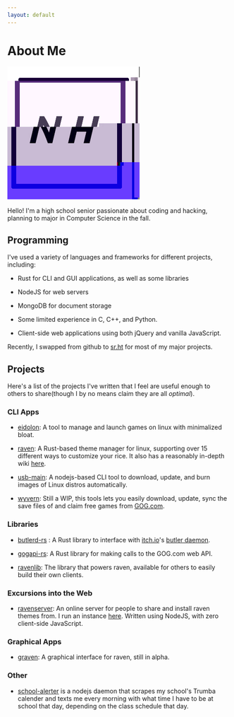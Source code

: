 ```yaml
---
layout: default
---
```


# About Me

<img class="profile-picture" src="profile.png">

Hello! I'm a high school senior passionate about coding and hacking, planning to major in Computer Science in the fall. 

## Programming

I've used a variety of languages and frameworks for different projects, including:

- Rust for CLI and GUI applications, as well as some libraries

- NodeJS for web servers

- MongoDB for document storage

- Some limited experience in C, C++, and Python.

- Client-side web applications using both jQuery and vanilla JavaScript.

Recently, I swapped from github to [sr.ht](https://sr.ht) for most of my major projects.

## Projects

Here's a list of the projects I've written that I feel are useful enough to others to share(though I by no means claim they are all *optimal*). 

### CLI Apps

- [eidolon](https://git.sr.ht/~nicohman/eidolon): A tool to manage and launch games on linux with minimalized bloat.

- [raven](https://git.sr.ht/~nicohman/raven): A Rust-based theme manager for linux, supporting over 15 different ways to customize your rice. It also has a reasonably in-depth wiki [here](https://man.sr.ht/~nicohman/raven).

- [usb-main](https://github.com/nicohman/usb-main): A nodejs-based CLI tool to download, update, and burn images of Linux distros automatically.

- [wyvern](https://git.sr.ht/~nicohman/wyvern): Still a WIP, this tools lets you easily download, update, sync the save files of and claim free games from [GOG.com](https://gog.com).

### Libraries

- [butlerd-rs](https://git.sr.ht/~nicohman/butlerd-rs) : A Rust library to interface with [itch.io](https://itch.io)'s [butler daemon](https://github.com/itchio/butler).

- [gogapi-rs](https://git.sr.ht/~nicohman/gogapi-rs): A Rust library for making calls to the GOG.com web API.

- [ravenlib](https://git.sr.ht/~nicohman/ravenlib): The library that powers raven, available for others to easily build their own clients.

### Excursions into the Web

- [ravenserver](https://git.sr.ht/~nicohman/ravenserver): An online server for people to share and install raven themes from. I run an instance [here](https://demenses.net). Written using NodeJS, with zero client-side JavaScript.

### Graphical Apps

- [graven](https://git.sr.ht/~nicohman/graven): A graphical interface for raven, still in alpha.

### Other

- [school-alerter](https://github.com/nicohman/school-alerter) is a nodejs daemon that scrapes my school's Trumba calender and texts me every morning with what time I have to be at school that day, depending on the class schedule that day.